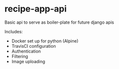 # recipe-app-api
Basic api to serve as boiler-plate for future django apis

Includes: 

- Docker set up for python (Alpine)
- TravisCI configuration
- Authentication
- Filtering
- Image uploading
